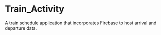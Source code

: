 # Train_Activity
 A train schedule application that incorporates Firebase to host arrival and departure data.
